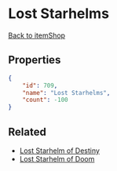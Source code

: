 # Lost Starhelms

<no description available>

[Back to itemShop](../item-shops.md)

## Properties

```json
{
    "id": 709,
    "name": "Lost Starhelms",
    "count": -100
}
```

## Related

- [Lost Starhelm of Destiny](../items/20307-lost-starhelm-of-destiny.md)
- [Lost Starhelm of Doom](../items/20308-lost-starhelm-of-doom.md)

